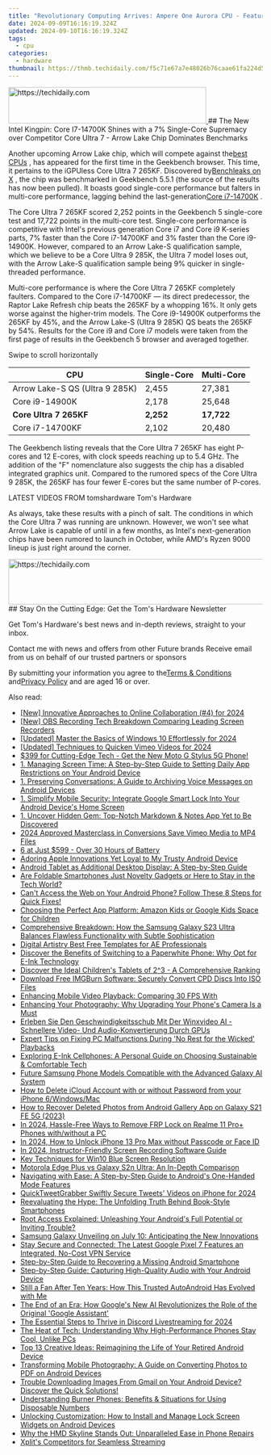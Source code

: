 ```yaml
---
title: "Revolutionary Computing Arrives: Ampere One Aurora CPU - Featuring a Giant Leap in Power with Its 512 Cores & Enhanced AI Capabilities"
date: 2024-09-09T16:16:19.324Z
updated: 2024-09-10T16:16:19.324Z
tags:
  - cpu
categories:
  - hardware
thumbnail: https://thmb.techidaily.com/f5c71e67a7e48026b76caae61fa224d5139bed7177e712ed911926c5fc53a785.jpg
---
```


<!-- affiliate ads begin -->
<a href="https://aligracehair.sjv.io/c/5597632/2115919/19272" target="_top" id="2115919">
  <img src="//a.impactradius-go.com/display-ad/19272-2115919" border="0" alt="https://techidaily.com" width="392" height="72"/>
</a>
<img height="0" width="0" src="https://aligracehair.sjv.io/i/5597632/2115919/19272" style="position:absolute;visibility:hidden;" border="0" />
<!-- affiliate ads end -->
## The New Intel Kingpin: Core I7-14700K Shines with a 7% Single-Core Supremacy over Competitor Core Ultra 7 - Arrow Lake Chip Dominates Benchmarks

Another upcoming Arrow Lake chip, which will compete against the[best CPUs](https://www.tomshardware.com/reviews/best-cpus,3986.html) , has appeared for the first time in the Geekbench browser. This time, it pertains to the iGPUless Core Ultra 7 265KF. Discovered by[Benchleaks on X](https://x.com/BenchLeaks/status/1817097462177235414) , the chip was benchmarked in Geekbench 5.5.1 (the source of the results has now been pulled). It boasts good single-core performance but falters in multi-core performance, lagging behind the last-generation[Core i7-14700K](https://www.tomshardware.com/news/intel-core-i9-14900k-cpu-review) .

 The Core Ultra 7 265KF scored 2,252 points in the Geekbench 5 single-core test and 17,722 points in the multi-core test. Single-core performance is competitive with Intel's previous generation Core i7 and Core i9 K-series parts, 7% faster than the Core i7-14700KF and 3% faster than the Core i9-14900K. However, compared to an Arrow Lake-S qualification sample, which we believe to be a Core Ultra 9 285K, the Ultra 7 model loses out, with the Arrow Lake-S qualification sample being 9% quicker in single-threaded performance.

 Multi-core performance is where the Core Ultra 7 265KF completely faulters. Compared to the Core i7-14700KF — its direct predecessor, the Raptor Lake Refresh chip beats the 265KF by a whopping 16%. It only gets worse against the higher-trim models. The Core i9-14900K outperforms the 265KF by 45%, and the Arrow Lake-S (Ultra 9 285K) QS beats the 265KF by 54%. Results for the Core i9 and Core i7 models were taken from the first page of results in the Geekbench 5 browser and averaged together.

 Swipe to scroll horizontally

| CPU                            | Single-Core | Multi-Core |
| ------------------------------ | ----------- | ---------- |
| Arrow Lake-S QS (Ultra 9 285K) | 2,455       | 27,381     |
| Core i9-14900K                 | 2,178       | 25,648     |
| **Core Ultra 7 265KF**         | **2,252**   | **17,722** |
| Core i7-14700KF                | 2,102       | 20,480     |

 The Geekbench listing reveals that the Core Ultra 7 265KF has eight P-cores and 12 E-cores, with clock speeds reaching up to 5.4 GHz. The addition of the "F" nomenclature also suggests the chip has a disabled integrated graphics unit. Compared to the rumored specs of the Core Ultra 9 285K, the 265KF has four fewer E-cores but the same number of P-cores.

 LATEST VIDEOS FROM tomshardware Tom's Hardware

 As always, take these results with a pinch of salt. The conditions in which the Core Ultra 7 was running are unknown. However, we won't see what Arrow Lake is capable of until in a few months, as Intel's next-generation chips have been rumored to launch in October, while AMD's Ryzen 9000 lineup is just right around the corner.

<!-- affiliate ads begin -->
<a href="https://zebaoaffiliateprogram.pxf.io/c/5597632/2137973/21526" target="_top" id="2137973">
  <img src="//a.impactradius-go.com/display-ad/21526-2137973" border="0" alt="https://techidaily.com" width="728" height="90"/>
</a>
<img height="0" width="0" src="https://zebaoaffiliateprogram.pxf.io/i/5597632/2137973/21526" style="position:absolute;visibility:hidden;" border="0" />
<!-- affiliate ads end -->
## Stay On the Cutting Edge: Get the Tom's Hardware Newsletter

 Get Tom's Hardware's best news and in-depth reviews, straight to your inbox.

 Contact me with news and offers from other Future brands  Receive email from us on behalf of our trusted partners or sponsors

 By submitting your information you agree to the[Terms & Conditions](https://futureplc.com/terms-conditions/) and[Privacy Policy](https://futureplc.com/privacy-policy/) and are aged 16 or over.


<ins class="adsbygoogle"
     style="display:block"
     data-ad-format="autorelaxed"
     data-ad-client="ca-pub-7571918770474297"
     data-ad-slot="1223367746"></ins>



<ins class="adsbygoogle"
     style="display:block"
     data-ad-client="ca-pub-7571918770474297"
     data-ad-slot="8358498916"
     data-ad-format="auto"
     data-full-width-responsive="true"></ins>

<span class="atpl-alsoreadstyle">Also read:</span>
<div><ul>
<li><a href="https://screen-recording.techidaily.com/new-innovative-approaches-to-online-collaboration-4-for-2024/"><u>[New] Innovative Approaches to Online Collaboration (#4) for 2024</u></a></li>
<li><a href="https://video-capture.techidaily.com/new-obs-recording-tech-breakdown-comparing-leading-screen-recorders/"><u>[New] OBS Recording Tech Breakdown  Comparing Leading Screen Recorders</u></a></li>
<li><a href="https://fox-direct.techidaily.com/updated-master-the-basics-of-windows-10-effortlessly-for-2024/"><u>[Updated] Master the Basics of Windows 10 Effortlessly for 2024</u></a></li>
<li><a href="https://vimeo-videos.techidaily.com/updated-techniques-to-quicken-vimeo-videos-for-2024/"><u>[Updated] Techniques to Quicken Vimeo Videos for 2024</u></a></li>
<li><a href="https://hardware-help.techidaily.com/399-for-cutting-edge-tech-get-the-new-moto-g-stylus-5g-phone/"><u>$399 for Cutting-Edge Tech - Get the New Moto G Stylus 5G Phone!</u></a></li>
<li><a href="https://hardware-help.techidaily.com/1-managing-screen-time-a-step-by-step-guide-to-setting-daily-app-restrictions-on-your-android-device/"><u>1. Managing Screen Time: A Step-by-Step Guide to Setting Daily App Restrictions on Your Android Device</u></a></li>
<li><a href="https://hardware-help.techidaily.com/1-preserving-conversations-a-guide-to-archiving-voice-messages-on-android-devices/"><u>1. Preserving Conversations: A Guide to Archiving Voice Messages on Android Devices</u></a></li>
<li><a href="https://hardware-help.techidaily.com/1-simplify-mobile-security-integrate-google-smart-lock-into-your-android-devices-home-screen/"><u>1. Simplify Mobile Security: Integrate Google Smart Lock Into Your Android Device's Home Screen</u></a></li>
<li><a href="https://hardware-help.techidaily.com/1-uncover-hidden-gem-top-notch-markdown-and-notes-app-yet-to-be-discovered/"><u>1. Uncover Hidden Gem: Top-Notch Markdown & Notes App Yet to Be Discovered</u></a></li>
<li><a href="https://vimeo-videos.techidaily.com/2024-approved-masterclass-in-conversions-save-vimeo-media-to-mp4-files/"><u>2024 Approved  Masterclass in Conversions  Save Vimeo Media to MP4 Files</u></a></li>
<li><a href="https://hardware-help.techidaily.com/6-at-just-599-over-30-hours-of-battery/"><u>6 at Just $599 - Over 30 Hours of Battery</u></a></li>
<li><a href="https://hardware-help.techidaily.com/adoring-apple-innovations-yet-loyal-to-my-trusty-android-device/"><u>Adoring Apple Innovations Yet Loyal to My Trusty Android Device</u></a></li>
<li><a href="https://hardware-help.techidaily.com/android-tablet-as-additional-desktop-display-a-step-by-step-guide/"><u>Android Tablet as Additional Desktop Display: A Step-by-Step Guide</u></a></li>
<li><a href="https://hardware-help.techidaily.com/are-foldable-smartphones-just-novelty-gadgets-or-here-to-stay-in-the-tech-world/"><u>Are Foldable Smartphones Just Novelty Gadgets or Here to Stay in the Tech World?</u></a></li>
<li><a href="https://hardware-help.techidaily.com/cant-access-the-web-on-your-android-phone-follow-these-8-steps-for-quick-fixes/"><u>Can't Access the Web on Your Android Phone? Follow These 8 Steps for Quick Fixes!</u></a></li>
<li><a href="https://hardware-help.techidaily.com/choosing-the-perfect-app-platform-amazon-kids-or-google-kids-space-for-children/"><u>Choosing the Perfect App Platform: Amazon Kids or Google Kids Space for Children</u></a></li>
<li><a href="https://hardware-help.techidaily.com/comprehensive-breakdown-how-the-samsung-galaxy-s23-ultra-balances-flawless-functionality-with-subtle-sophistication/"><u>Comprehensive Breakdown: How the Samsung Galaxy S23 Ultra Balances Flawless Functionality with Subtle Sophistication</u></a></li>
<li><a href="https://extra-tips.techidaily.com/digital-artistry-best-free-templates-for-ae-professionals/"><u>Digital Artistry  Best Free Templates for AE Professionals</u></a></li>
<li><a href="https://hardware-help.techidaily.com/discover-the-benefits-of-switching-to-a-paperwhite-phone-why-opt-for-e-ink-technology/"><u>Discover the Benefits of Switching to a Paperwhite Phone: Why Opt for E-Ink Technology</u></a></li>
<li><a href="https://hardware-help.techidaily.com/discover-the-ideal-childrens-tablets-of-23-a-comprehensive-ranking/"><u>Discover the Ideal Children's Tablets of 2^3 - A Comprehensive Ranking</u></a></li>
<li><a href="https://some-approaches.techidaily.com/download-free-imgburn-software-securely-convert-cpd-discs-into-iso-files/"><u>Download Free IMGBurn Software: Securely Convert CPD Discs Into ISO Files</u></a></li>
<li><a href="https://hardware-help.techidaily.com/enhancing-mobile-video-playback-comparing-30-fps-with/"><u>Enhancing Mobile Video Playback: Comparing 30 FPS With</u></a></li>
<li><a href="https://hardware-help.techidaily.com/enhancing-your-photography-why-upgrading-your-phones-camera-is-a-must/"><u>Enhancing Your Photography: Why Upgrading Your Phone's Camera Is a Must</u></a></li>
<li><a href="https://dvd-bd.techidaily.com/erleben-sie-den-geschwindigkeitsschub-mit-der-winxvideo-ai-schnellere-video-und-audio-konvertierung-durch-gpus/"><u>Erleben Sie Den Geschwindigkeitsschub Mit Der Winxvideo AI - Schnellere Video- Und Audio-Konvertierung Durch GPUs</u></a></li>
<li><a href="https://win-able.techidaily.com/expert-tips-on-fixing-pc-malfunctions-during-no-rest-for-the-wicked-playbacks/"><u>Expert Tips on Fixing PC Malfunctions During 'No Rest for the Wicked' Playbacks</u></a></li>
<li><a href="https://hardware-help.techidaily.com/exploring-e-ink-cellphones-a-personal-guide-on-choosing-sustainable-and-comfortable-tech/"><u>Exploring E-Ink Cellphones: A Personal Guide on Choosing Sustainable & Comfortable Tech</u></a></li>
<li><a href="https://hardware-help.techidaily.com/future-samsung-phone-models-compatible-with-the-advanced-galaxy-ai-system/"><u>Future Samsung Phone Models Compatible with the Advanced Galaxy AI System</u></a></li>
<li><a href="https://activate-lock.techidaily.com/how-to-delete-icloud-account-with-or-without-password-from-your-iphone-6windowsmac-by-drfone-ios/"><u>How to Delete iCloud Account with or without Password from your iPhone 6/Windows/Mac</u></a></li>
<li><a href="https://blog-min.techidaily.com/how-to-recover-deleted-photos-from-android-gallery-app-on-galaxy-s21-fe-5g-2023-by-stellar-photo-recovery-android-mobile-photo-recover/"><u>How to Recover Deleted Photos from Android Gallery App on Galaxy S21 FE 5G (2023)</u></a></li>
<li><a href="https://android-frp.techidaily.com/in-2024-hassle-free-ways-to-remove-frp-lock-on-realme-11-proplus-phones-withwithout-a-pc-by-drfone-android/"><u>In 2024, Hassle-Free Ways to Remove FRP Lock on Realme 11 Pro+ Phones with/without a PC</u></a></li>
<li><a href="https://ios-unlock.techidaily.com/in-2024-how-to-unlock-iphone-13-pro-max-without-passcode-or-face-id-by-drfone-ios/"><u>In 2024, How to Unlock iPhone 13 Pro Max without Passcode or Face ID</u></a></li>
<li><a href="https://remote-screen-capture.techidaily.com/in-2024-instructor-friendly-screen-recording-software-guide/"><u>In 2024, Instructor-Friendly Screen Recording Software Guide</u></a></li>
<li><a href="https://win11.techidaily.com/key-techniques-for-win10-blue-screen-resolution/"><u>Key Techniques for Win10 Blue Screen Resolution</u></a></li>
<li><a href="https://hardware-help.techidaily.com/motorola-edge-plus-vs-galaxy-s2n-ultra-an-in-depth-comparison/"><u>Motorola Edge Plus vs Galaxy S2n Ultra: An In-Depth Comparison</u></a></li>
<li><a href="https://hardware-help.techidaily.com/navigating-with-ease-a-step-by-step-guide-to-androids-one-handed-mode-features/"><u>Navigating with Ease: A Step-by-Step Guide to Android's One-Handed Mode Features</u></a></li>
<li><a href="https://twitter-videos.techidaily.com/quicktweetgrabber-swiftly-secure-tweets-videos-on-iphone-for-2024/"><u>QuickTweetGrabber  Swiftly Secure Tweets' Videos on iPhone for 2024</u></a></li>
<li><a href="https://hardware-help.techidaily.com/reevaluating-the-hype-the-unfolding-truth-behind-book-style-smartphones/"><u>Reevaluating the Hype: The Unfolding Truth Behind Book-Style Smartphones</u></a></li>
<li><a href="https://hardware-help.techidaily.com/root-access-explained-unleashing-your-androids-full-potential-or-inviting-trouble/"><u>Root Access Explained: Unleashing Your Android's Full Potential or Inviting Trouble?</u></a></li>
<li><a href="https://hardware-help.techidaily.com/samsung-galaxy-unveiling-on-july-10-anticipating-the-new-innovations/"><u>Samsung Galaxy Unveiling on July 10: Anticipating the New Innovations</u></a></li>
<li><a href="https://hardware-help.techidaily.com/stay-secure-and-connected-the-latest-google-pixel-7-features-an-integrated-no-cost-vpn-service/"><u>Stay Secure and Connected: The Latest Google Pixel 7 Features an Integrated, No-Cost VPN Service</u></a></li>
<li><a href="https://hardware-help.techidaily.com/step-by-step-guide-to-recovering-a-missing-android-smartphone/"><u>Step-by-Step Guide to Recovering a Missing Android Smartphone</u></a></li>
<li><a href="https://hardware-help.techidaily.com/step-by-step-guide-capturing-high-quality-audio-with-your-android-device/"><u>Step-by-Step Guide: Capturing High-Quality Audio with Your Android Device</u></a></li>
<li><a href="https://hardware-help.techidaily.com/still-a-fan-after-ten-years-how-this-trusted-autoandroid-has-evolved-with-me/"><u>Still a Fan After Ten Years: How This Trusted AutoAndroid Has Evolved with Me</u></a></li>
<li><a href="https://hardware-help.techidaily.com/the-end-of-an-era-how-googles-new-ai-revolutionizes-the-role-of-the-original-google-assistant/"><u>The End of an Era: How Google's New AI Revolutionizes the Role of the Original 'Google Assistant'</u></a></li>
<li><a href="https://discord-videos.techidaily.com/the-essential-steps-to-thrive-in-discord-livestreaming-for-2024/"><u>The Essential Steps to Thrive in Discord Livestreaming for 2024</u></a></li>
<li><a href="https://hardware-help.techidaily.com/the-heat-of-tech-understanding-why-high-performance-phones-stay-cool-unlike-pcs/"><u>The Heat of Tech: Understanding Why High-Performance Phones Stay Cool, Unlike PCs</u></a></li>
<li><a href="https://hardware-help.techidaily.com/top-13-creative-ideas-reimagining-the-life-of-your-retired-android-device/"><u>Top 13 Creative Ideas: Reimagining the Life of Your Retired Android Device</u></a></li>
<li><a href="https://hardware-help.techidaily.com/transforming-mobile-photography-a-guide-on-converting-photos-to-pdf-on-android-devices/"><u>Transforming Mobile Photography: A Guide on Converting Photos to PDF on Android Devices</u></a></li>
<li><a href="https://hardware-help.techidaily.com/trouble-downloading-images-from-gmail-on-your-android-device-discover-the-quick-solutions/"><u>Trouble Downloading Images From Gmail on Your Android Device? Discover the Quick Solutions!</u></a></li>
<li><a href="https://hardware-help.techidaily.com/understanding-burner-phones-benefits-and-situations-for-using-disposable-numbers/"><u>Understanding Burner Phones: Benefits & Situations for Using Disposable Numbers</u></a></li>
<li><a href="https://hardware-help.techidaily.com/unlocking-customization-how-to-install-and-manage-lock-screen-widgets-on-android-devices/"><u>Unlocking Customization: How to Install and Manage Lock Screen Widgets on Android Devices</u></a></li>
<li><a href="https://hardware-help.techidaily.com/why-the-hmd-skyline-stands-out-unparalleled-ease-in-phone-repairs/"><u>Why the HMD Skyline Stands Out: Unparalleled Ease in Phone Repairs</u></a></li>
<li><a href="https://extra-tips.techidaily.com/xplits-competitors-for-seamless-streaming/"><u>Xplit's Competitors for Seamless Streaming</u></a></li>
</ul></div>
